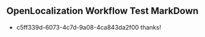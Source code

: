 ## OpenLocalization Workflow Test MarkDown
* c5ff339d-6073-4c7d-9a08-4ca843da2f00 thanks!

<!--HONumber=Aug16_HO2-->


